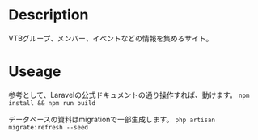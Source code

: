 # Description
VTBグループ、メンバー、イベントなどの情報を集めるサイト。

# Useage
参考として、Laravelの公式ドキュメントの通り操作すれば、動けます。
`npm install && npm run build`

データベースの資料はmigrationで一部生成します。
`php artisan migrate:refresh --seed`
